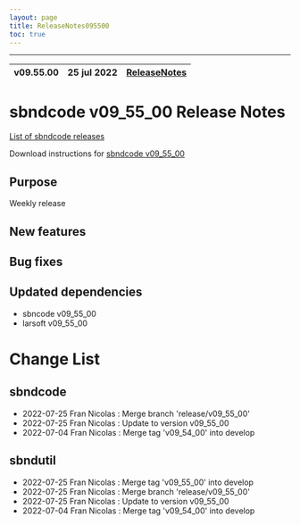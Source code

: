 ```yaml
---
layout: page
title: ReleaseNotes095500
toc: true
---
```


-----------------------------------------------------------------------------
| v09.55.00 | 25 jul 2022 | [ReleaseNotes](ReleaseNotes095500.html) |
| --- | --- | --- |



sbndcode v09_55_00 Release Notes
=======================================================================================

[List of sbndcode releases](List_of_SBND_code_releases.html)

Download instructions for [sbndcode v09_55_00](http://scisoft.fnal.gov/scisoft/bundles/sbnd/v09_55_00/sbndcode-v09_55_00.html)

Purpose
---------------------------------------------------
Weekly release

New features
---------------------------------------------------

Bug fixes
---------------------------------------------------

Updated dependencies
---------------------------------------------------
- sbncode v09_55_00
- larsoft v09_55_00

Change List
==========================================

sbndcode
---------------------------------------------------

* 2022-07-25  Fran Nicolas : Merge branch 'release/v09_55_00'
* 2022-07-25  Fran Nicolas : Update to version v09_55_00
* 2022-07-04  Fran Nicolas : Merge tag 'v09_54_00' into develop

sbndutil
---------------------------------------------------

* 2022-07-25  Fran Nicolas : Merge tag 'v09_55_00' into develop
* 2022-07-25  Fran Nicolas : Merge branch 'release/v09_55_00'
* 2022-07-25  Fran Nicolas : Update to version v09_55_00
* 2022-07-04  Fran Nicolas : Merge tag 'v09_54_00' into develop
